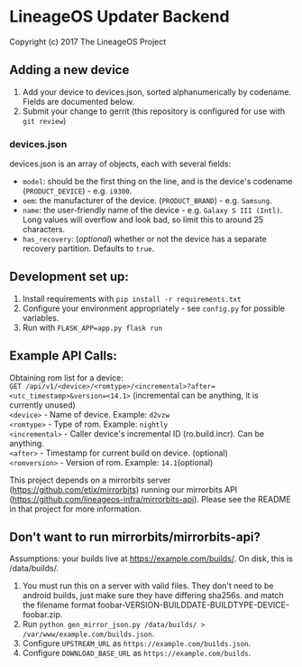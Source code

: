 LineageOS Updater Backend
=======================
Copyright (c) 2017 The LineageOS Project<br>

Adding a new device
---
1. Add your device to devices.json, sorted alphanumerically by codename. Fields are documented below.
2. Submit your change to gerrit (this repository is configured for use with `git review`)

### devices.json
devices.json is an array of objects, each with several fields:

* `model`: should be the first thing on the line, and is the device's codename (`PRODUCT_DEVICE`) - e.g. `i9300`.
* `oem`: the manufacturer of the device. (`PRODUCT_BRAND`) - e.g. `Samsung`.
* `name`: the user-friendly name of the device - e.g. `Galaxy S III (Intl)`. Long values will overflow and look bad,
so limit this to around 25 characters.
* `has_recovery`: (*optional*) whether or not the device has a separate recovery partition. Defaults to `true`.

Development set up:
---
1. Install requirements with `pip install -r requirements.txt`
2. Configure your environment appropriately - see `config.py` for possible variables.
3. Run with `FLASK_APP=app.py flask run`


Example API Calls:
---
Obtaining rom list for a device:<br>
`GET /api/v1/<device>/<romtype>/<incremental>?after=<utc_timestamp>&version=<14.1>` (incremental can be anything, it is currently unused)<br>
`<device>` - Name of device. Example: `d2vzw`<br>
`<romtype>` - Type of rom. Example: `nightly`<br>
`<incremental>` - Caller device's incremental ID (ro.build.incr). Can be anything. <br>
`<after>` - Timestamp for current build on device. (optional) <br>
`<romversion>` - Version of rom. Example: `14.1`(optional)<br>


This project depends on a mirrorbits server (https://github.com/etix/mirrorbits) running our mirrorbits API (https://github.com/lineageos-infra/mirrorbits-api). Please see the README in that project for more information.

Don't want to run mirrorbits/mirrorbits-api?
---
Assumptions: your builds live at https://example.com/builds/. On disk, this is /data/builds/.
1. You must run this on a server with valid files. They don't need to be android builds, just make sure they have differing sha256s. and match the filename format foobar-VERSION-BUILDDATE-BUILDTYPE-DEVICE-foobar.zip.
2. Run `python gen_mirror_json.py /data/builds/ > /var/www/example.com/builds.json`.
3. Configure `UPSTREAM_URL` as `https://example.com/builds.json`.
4. Configure `DOWNLOAD_BASE_URL` as `https://example.com/builds`.

